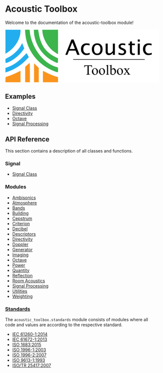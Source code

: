 # Acoustic Toolbox

Welcome to the documentation of the acoustic-toolbox module!

![acoustic toolbox logo](images/logo_txt.png)

## Examples

<div class="grid cards" markdown>

- [Signal Class](examples/signal_class.ipynb)
- [Directivity](examples/directivity_example.ipynb)
- [Octave](examples/example_octave.py)
- [Signal Processing](examples/example_signal.py)

</div>

## API Reference

This section contains a description of all classes and functions.

### Signal

<div class="grid cards" markdown>

- [Signal Class](_signal.md)

</div>

### Modules

<div class="grid cards" markdown>

- [Ambisonics](ambisonics.md)
- [Atmosphere](atmosphere.md)
- [Bands](bands.md)
- [Building](building.md)
- [Cepstrum](cepstrum.md)
- [Criterion](criterion.md)
- [Decibel](decibel.md)
- [Descriptors](descriptors.md)
- [Directivity](directivity.md)
- [Doppler](doppler.md)
- [Generator](generator.md)
- [Imaging](imaging.md)
- [Octave](octave.md)
- [Power](power.md)
- [Quantity](quantity.md)
- [Reflection](reflection.md)
- [Room Acoustics](room.md)
- [Signal Processing](signal.md)
- [Utilities](utils.md)
- [Weighting](weighting.md)

</div>

### [Standards](standards.md)

The `acoustic_toolbox.standards` module consists of modules where all code and values are according to the respective standard.

<div class="grid cards" markdown>

- [IEC 61260-1:2014](standards/iec_61260_1_2014.md)
- [IEC 61672-1:2013](standards/iec_61672_1_2013.md)
- [ISO 1683:2015](standards/iso_1683_2015.md)
- [ISO 1996-1:2003](standards/iso_1996_1_2003.md)
- [ISO 1996-2:2007](standards/iso_1996_2_2007.md)
- [ISO 9613-1:1993](standards/iso_9613_1_1993.md)
- [ISO/TR 25417:2007](standards/iso_tr_25417_2007.md)

</div>
